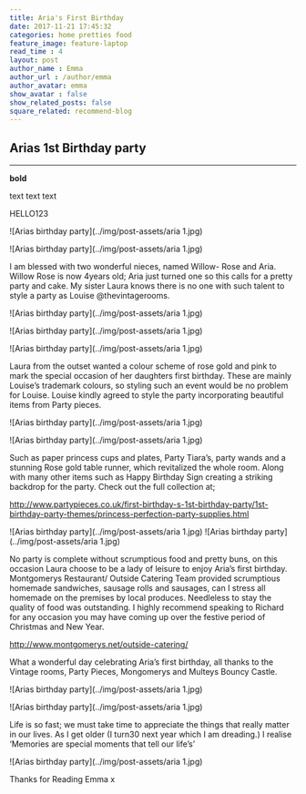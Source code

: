 ```yaml
---
title: Aria's First Birthday
date: 2017-11-21 17:45:32
categories: home pretties food
feature_image: feature-laptop
read_time : 4
layout: post
author_name : Emma
author_url : /author/emma
author_avatar: emma
show_avatar : false
show_related_posts: false
square_related: recommend-blog
---
```


## Arias 1st Birthday party 
---
**bold**

text text text

HELLO123

![Arias birthday party](../img/post-assets/aria 1.jpg)

![Arias birthday party](../img/post-assets/aria 1.jpg)


I am blessed with two wonderful nieces, named Willow- Rose and Aria. Willow Rose is now 4years old; Aria just turned one so this calls for a pretty party and cake. My sister Laura knows there is no one with such talent to style a party as Louise @thevintagerooms. 

![Arias birthday party](../img/post-assets/aria 1.jpg)

![Arias birthday party](../img/post-assets/aria 1.jpg)

![Arias birthday party](../img/post-assets/aria 1.jpg)

Laura from the outset wanted a colour scheme of rose gold and pink to mark the special occasion of her daughters first birthday. These are mainly Louise’s trademark colours, so styling such an event would be no problem for Louise. 
Louise kindly agreed to style the party incorporating beautiful items from Party pieces. 

![Arias birthday party](../img/post-assets/aria 1.jpg)

![Arias birthday party](../img/post-assets/aria 1.jpg)


Such as paper princess cups and plates, Party Tiara’s, party wands and a stunning Rose gold table runner, which revitalized the whole room. Along with many other items such as Happy Birthday Sign creating a striking backdrop for the party. Check out the full collection at;

http://www.partypieces.co.uk/first-birthday-s-1st-birthday-party/1st-birthday-party-themes/princess-perfection-party-supplies.html

![Arias birthday party](../img/post-assets/aria 1.jpg)
![Arias birthday party](../img/post-assets/aria 1.jpg)


No party is complete without scrumptious food and pretty buns, on this occasion Laura choose to be a lady of leisure to enjoy Aria’s first birthday. Montgomerys Restaurant/ Outside Catering Team provided scrumptious homemade sandwiches, sausage rolls and sausages, can I stress all homemade on the premises by local produces. Needleless to stay the quality of food was outstanding.  I highly recommend speaking to Richard for any occasion you may have coming up over the festive period of Christmas and New Year.

http://www.montgomerys.net/outside-catering/

What a wonderful day celebrating Aria’s first birthday, all thanks to the Vintage rooms, Party Pieces, Mongomerys and Multeys Bouncy Castle. 

![Arias birthday party](../img/post-assets/aria 1.jpg)

![Arias birthday party](../img/post-assets/aria 1.jpg)

Life is so fast; we must take time to appreciate the things that really matter in our lives. As I get older (I turn30 next year which I am dreading.) I realise ‘Memories are special moments that tell our life’s’

![Arias birthday party](../img/post-assets/aria 1.jpg)

Thanks for Reading Emma x



